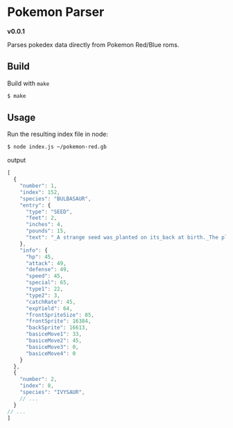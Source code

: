# Pokemon Parser
**v0.0.1**

Parses pokedex data directly from Pokemon Red/Blue roms.

## Build

Build with `make`

```bash
$ make
```
## Usage

Run the resulting index file in node:

```bash
$ node index.js ~/pokemon-red.gb
```
output

```js
[
  {
    "number": 1,
    "index": 152,
    "species": "BULBASAUR",
    "entry": {
      "type": "SEED",
      "feet": 2,
      "inches": 4,
      "pounds": 15,
      "text": "_A strange seed was_planted on its_back at birth._The plant sprouts_and grows with_this POKéMON_"
    },
    "info": {
      "hp": 45,
      "attack": 49,
      "defense": 49,
      "speed": 45,
      "special": 65,
      "type1": 22,
      "type2": 3,
      "catchRate": 45,
      "expYield": 64,
      "frontSpriteSize": 85,
      "frontSprite": 16384,
      "backSprite": 16613,
      "basiceMove1": 33,
      "basiceMove2": 45,
      "basiceMove3": 0,
      "basiceMove4": 0
    }
  },
  {
    "number": 2,
    "index": 8,
    "species": "IVYSAUR",
	// ...
  }
// ...
]
```